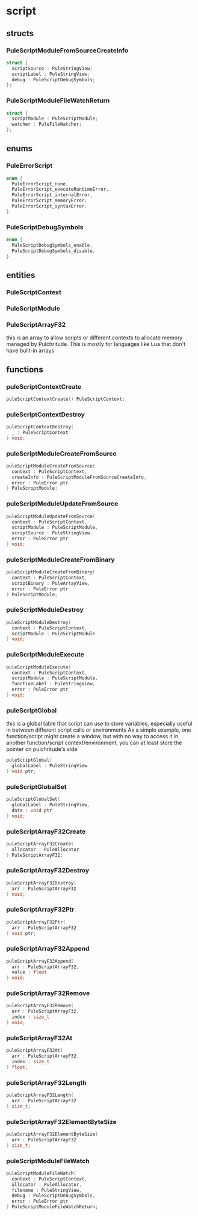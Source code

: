 # script

## structs
### PuleScriptModuleFromSourceCreateInfo
```c
struct {
  scriptSource : PuleStringView;
  scriptLabel : PuleStringView;
  debug : PuleScriptDebugSymbols;
};
```
### PuleScriptModuleFileWatchReturn
```c
struct {
  scriptModule : PuleScriptModule;
  watcher : PuleFileWatcher;
};
```

## enums
### PuleErrorScript
```c
enum {
  PuleErrorScript_none,
  PuleErrorScript_executeRuntimeError,
  PuleErrorScript_internalError,
  PuleErrorScript_memoryError,
  PuleErrorScript_syntaxError,
}
```
### PuleScriptDebugSymbols
```c
enum {
  PuleScriptDebugSymbols_enable,
  PuleScriptDebugSymbols_disable,
}
```

## entities
### PuleScriptContext
### PuleScriptModule
### PuleScriptArrayF32

  this is an array to allow scripts or different contexts to allocate memory
  managed by Pulchritude. This is mostly for languages like Lua that don't have
  built-in arrays


## functions
### puleScriptContextCreate
```c
puleScriptContextCreate() PuleScriptContext;
```
### puleScriptContextDestroy
```c
puleScriptContextDestroy(
  _ : PuleScriptContext
) void;
```
### puleScriptModuleCreateFromSource
```c
puleScriptModuleCreateFromSource(
  context : PuleScriptContext,
  createInfo : PuleScriptModuleFromSourceCreateInfo,
  error : PuleError ptr
) PuleScriptModule;
```
### puleScriptModuleUpdateFromSource
```c
puleScriptModuleUpdateFromSource(
  context : PuleScriptContext,
  scriptModule : PuleScriptModule,
  scriptSource : PuleStringView,
  error : PuleError ptr
) void;
```
### puleScriptModuleCreateFromBinary
```c
puleScriptModuleCreateFromBinary(
  context : PuleScriptContext,
  scriptBinary : PuleArrayView,
  error : PuleError ptr
) PuleScriptModule;
```
### puleScriptModuleDestroy
```c
puleScriptModuleDestroy(
  context : PuleScriptContext,
  scriptModule : PuleScriptModule
) void;
```
### puleScriptModuleExecute
```c
puleScriptModuleExecute(
  context : PuleScriptContext,
  scriptModule : PuleScriptModule,
  functionLabel : PuleStringView,
  error : PuleError ptr
) void;
```
### puleScriptGlobal

  this is a global table that script can use to store variables, especially
  useful in between different script calls or environments As a simple example,
  one function/script might create a window, but with no way to access it in
  another function/script context/environment, you can at least store the
  pointer on pulchritude's side

```c
puleScriptGlobal(
  globalLabel : PuleStringView
) void ptr;
```
### puleScriptGlobalSet
```c
puleScriptGlobalSet(
  globalLabel : PuleStringView,
  data : void ptr
) void;
```
### puleScriptArrayF32Create
```c
puleScriptArrayF32Create(
  allocator : PuleAllocator
) PuleScriptArrayF32;
```
### puleScriptArrayF32Destroy
```c
puleScriptArrayF32Destroy(
  arr : PuleScriptArrayF32
) void;
```
### puleScriptArrayF32Ptr
```c
puleScriptArrayF32Ptr(
  arr : PuleScriptArrayF32
) void ptr;
```
### puleScriptArrayF32Append
```c
puleScriptArrayF32Append(
  arr : PuleScriptArrayF32,
  value : float
) void;
```
### puleScriptArrayF32Remove
```c
puleScriptArrayF32Remove(
  arr : PuleScriptArrayF32,
  index : size_t
) void;
```
### puleScriptArrayF32At
```c
puleScriptArrayF32At(
  arr : PuleScriptArrayF32,
  index : size_t
) float;
```
### puleScriptArrayF32Length
```c
puleScriptArrayF32Length(
  arr : PuleScriptArrayF32
) size_t;
```
### puleScriptArrayF32ElementByteSize
```c
puleScriptArrayF32ElementByteSize(
  arr : PuleScriptArrayF32
) size_t;
```
### puleScriptModuleFileWatch
```c
puleScriptModuleFileWatch(
  context : PuleScriptContext,
  allocator : PuleAllocator,
  filename : PuleStringView,
  debug : PuleScriptDebugSymbols,
  error : PuleError ptr
) PuleScriptModuleFileWatchReturn;
```
